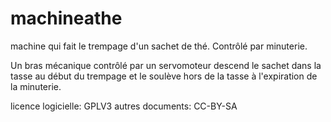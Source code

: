 # machineathe
machine qui fait le trempage d'un sachet de thé. Contrôlé par minuterie.

Un bras mécanique contrôlé par un servomoteur descend le sachet dans la tasse au début du trempage et le soulève hors de la tasse à l'expiration de la minuterie.

licence logicielle:  GPLV3
autres documents: CC-BY-SA
